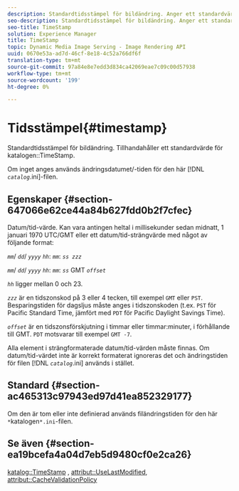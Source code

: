 ```yaml
---
description: Standardtidsstämpel för bildändring. Anger ett standardvärde för katalogen TimeStamp.
seo-description: Standardtidsstämpel för bildändring. Anger ett standardvärde för katalogen TimeStamp.
seo-title: TimeStamp
solution: Experience Manager
title: TimeStamp
topic: Dynamic Media Image Serving - Image Rendering API
uuid: 0670e53a-ad7d-46cf-8e18-4c52a766df6f
translation-type: tm+mt
source-git-commit: 97a84e8e7edd3d834ca42069eae7c09c00d57938
workflow-type: tm+mt
source-wordcount: '199'
ht-degree: 0%

---
```



# Tidsstämpel{#timestamp}

Standardtidsstämpel för bildändring. Tillhandahåller ett standardvärde för katalogen::TimeStamp.

Om inget anges används ändringsdatumet/-tiden för den här [!DNL *`catalog`*.ini]-filen.

## Egenskaper {#section-647066e62ce44a84b627fdd0b2f7cfec}

Datum/tid-värde. Kan vara antingen heltal i millisekunder sedan midnatt, 1 januari 1970 UTC/GMT eller ett datum/tid-strängvärde med något av följande format:

*`mm`*/  *`dd`*/  *`yyyy`* *`hh`*:  *`mm`*:  *`ss zzz`*

*`mm`*/  *`dd`*/  *`yyyy`* *`hh`*:  *`mm`*:  *`ss`* GMT  *`offset`*

*`hh`* ligger mellan 0 och 23.

*`zzz`* är en tidszonskod på 3 eller 4 tecken, till exempel  `GMT` eller  `PST`. Besparingstiden för dagsljus måste anges i tidszonskoden (t.ex. `PST` för Pacific Standard Time, jämfört med `PDT` för Pacific Daylight Savings Time).

*`offset`* är en tidszonsförskjutning i timmar eller timmar:minuter, i förhållande till GMT. `PDT` motsvarar till exempel `GMT -7`.

Alla element i strängformaterade datum/tid-värden måste finnas. Om datum/tid-värdet inte är korrekt formaterat ignoreras det och ändringstiden för filen [!DNL *`catalog`*.ini] används i stället.

## Standard {#section-ac465313c97943ed97d41ea852329177}

Om den är tom eller inte definierad används filändringstiden för den här `*`katalogen`*.ini`-filen.

## Se även {#section-ea19bcefa4a04d7eb5d9480cf0e2ca26}

[katalog::TimeStamp](../../../../../is-api/image-catalog/image-serving-api-ref/c-image-catalog-reference/c-image-svg-data-reference/c-image-data-reference/r-timestamp-cat.md#reference-59a27b72f4cb4a53a3baba83214c4ded) ,  [attribut::UseLastModified](../../../../../is-api/image-catalog/image-serving-api-ref/c-image-catalog-reference/c-attributes-reference/r-uselastmodified.md#reference-73ecc421e6864a38aec5a4775f06b8e8),  [attribut::CacheValidationPolicy](../../../../../is-api/image-catalog/image-serving-api-ref/c-image-catalog-reference/c-attributes-reference/r-cachevalidationpolicy.md#reference-e55e52fd749041718a9af69fa2027b57)
